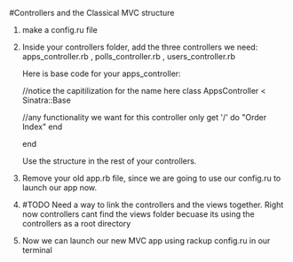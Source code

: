 #Controllers and the Classical MVC structure

1. make a config.ru file

2. Inside your controllers folder, add the three controllers we need:
apps_controller.rb , polls_controller.rb , users_controller.rb

	Here is base code for your apps_controller:

	//notice the capitilization for the name here
	class AppsController < Sinatra::Base

	  //any functionality we want for this controller only
	  get '/' do
	    "Order Index"
	  end

	end 

	Use the structure in the rest of your controllers.

3. Remove your old app.rb file, since we are going to use our config.ru to launch our app now.

4. #TODO Need a way to link the controllers and the views together. Right now controllers cant find the views folder becuase its using the controllers as a root directory

5. Now we can launch our new MVC app using rackup config.ru in our terminal